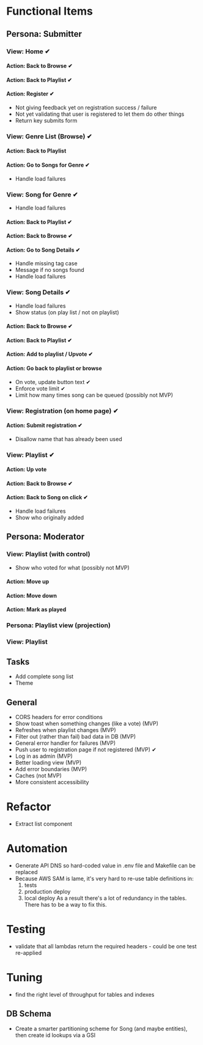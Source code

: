 # Functional Items

## Persona: Submitter

### View: Home ✔︎
#### Action: Back to Browse ✔︎
#### Action: Back to Playlist ✔︎
#### Action: Register ✔︎
* Not giving feedback yet on registration success / failure
* Not yet validating that user is registered to let them do other things
* Return key submits form

### View: Genre List (Browse) ✔︎
#### Action: Back to Playlist
#### Action: Go to Songs for Genre ✔︎
* Handle load failures

### View: Song for Genre ✔︎︎ ︎
* Handle load failures
#### Action: Back to Playlist ✔︎
#### Action: Back to Browse ✔︎  
#### Action: Go to Song Details ✔︎
* Handle missing tag case
* Message if no songs found
* Handle load failures

### View: Song Details ✔︎
* Handle load failures
* Show status (on play list / not on playlist)
#### Action: Back to Browse ✔︎
#### Action: Back to Playlist︎ ✔︎
#### Action: Add to playlist / Upvote ✔︎
#### Action: Go back to playlist or browse
- On vote, update button text ✔︎
- Enforce vote limit ✔︎
- Limit how many times song can be queued (possibly not MVP)

### View: Registration (on home page) ✔︎︎ ︎
#### Action: Submit registration ✔︎
* Disallow name that has already been used

### View: Playlist ✔︎
#### Action: Up vote 
#### Action: Back to Browse ✔︎
#### Action: Back to Song on click ✔︎
* Handle load failures
* Show who originally added


## Persona: Moderator
### View: Playlist (with control)
* Show who voted for what (possibly not MVP)
#### Action: Move up
#### Action: Move down
#### Action: Mark as played


### Persona: Playlist view (projection)
### View: Playlist

## Tasks
* Add complete song list
* Theme

## General
* CORS headers for error conditions
* Show toast when something changes (like a vote) (MVP)
* Refreshes when playlist changes (MVP)
* Filter out (rather than fail) bad data in DB (MVP)
* General error handler for failures (MVP)
* Push user to registration page if not registered (MVP) ✔︎
* Log in as admin  (MVP)
* Better loading view  (MVP)
* Add error boundaries  (MVP)
* Caches (not MVP)
* More consistent accessibility

# Refactor
- Extract list component

# Automation
* Generate API DNS so hard-coded value in .env file and Makefile can be replaced
* Because AWS SAM is lame, it's very hard to re-use table definitions in:
  1. tests
  2. production deploy
  3. local deploy
  As a result there's a lot of redundancy in the tables. There has to be a way to fix this.

# Testing
* validate that all lambdas return the required headers - could be one test re-applied

# Tuning
* find the right level of throughput for tables and indexes

## DB Schema
* Create a smarter partitioning scheme for Song (and maybe entities), then create id lookups via a GSI